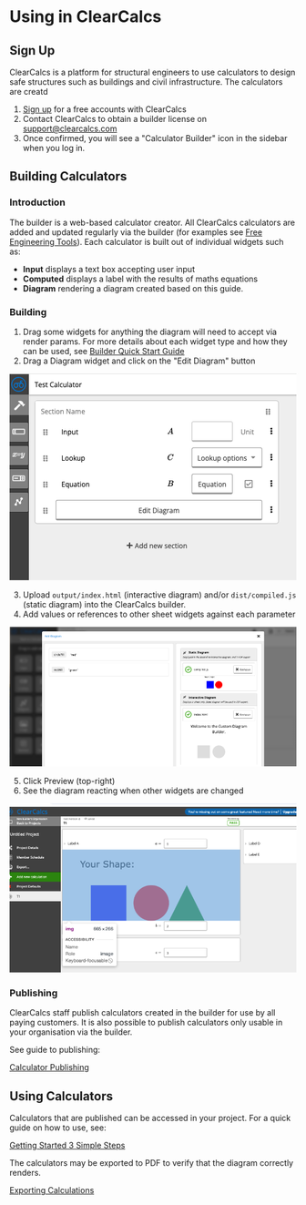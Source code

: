 # Using in ClearCalcs

## Sign Up

ClearCalcs is a platform for structural engineers to use calculators to design safe structures such as buildings and civil infrastructure. The calculators are creatd

1. [Sign up](https://clearcalcs.com/signup) for a free accounts with ClearCalcs
2. Contact ClearCalcs to obtain a builder license on [support@clearcalcs.com](mailto:support@clearcalcs.com)
3. Once confirmed, you will see a "Calculator Builder" icon in the sidebar when you log in.

## Building Calculators

### Introduction

The builder is a web-based calculator creator. All ClearCalcs calculators are added and updated regularly via the builder (for examples see [Free Engineering Tools](https://clearcalcs.com/freetools)). Each calculator is built out of individual widgets such as:

-   **Input** displays a text box accepting user input
-   **Computed** displays a label with the results of maths equations
-   **Diagram** rendering a diagram created based on this guide.

### Building

1. Drag some widgets for anything the diagram will need to accept via render params. For more details about each widget type and how they can be used, see [Builder Quick Start Guide](https://app.clickup.com/6927027/v/dc/6kcnk-1766/6kcnk-147976)
2. Drag a Diagram widget and click on the "Edit Diagram" button

<div style="text-align: center;">

![Screenshot of the builder](_media/using-in-clearcalcs/builder-main-page.png ":size=400")

</div>

3. Upload `output/index.html` (interactive diagram) and/or `dist/compiled.js` (static diagram) into the ClearCalcs builder.
4. Add values or references to other sheet widgets against each parameter

![Screenshot of the builder custom diagram editor](_media/about/builder-screenshot.png)

5. Click Preview (top-right)
6. See the diagram reacting when other widgets are changed

<div style="text-align: center;">

![Screenshot of the custom diagram in sheet view](_media/static-diagram-rendering/sheet-size-padding.png)

</div>

### Publishing

ClearCalcs staff publish calculators created in the builder for use by all paying customers. It is also possible to publish calculators only usable in your organisation via the builder.

See guide to publishing:

[Calculator Publishing](https://doc.clickup.com/6927027/p/h/6kcnk-147776/9ba20c422155161)

## Using Calculators

Calculators that are published can be accessed in your project. For a quick guide on how to use, see:

[Getting Started 3 Simple Steps](https://clearcalcs.com/support/get-started-with-clearcalcs/getting-started-3-simple-steps-for-success)

The calculators may be exported to PDF to verify that the diagram correctly renders.

[Exporting Calculations](https://clearcalcs.com/support/get-started-with-clearcalcs/exporting-calculations-and-member-schedule)
